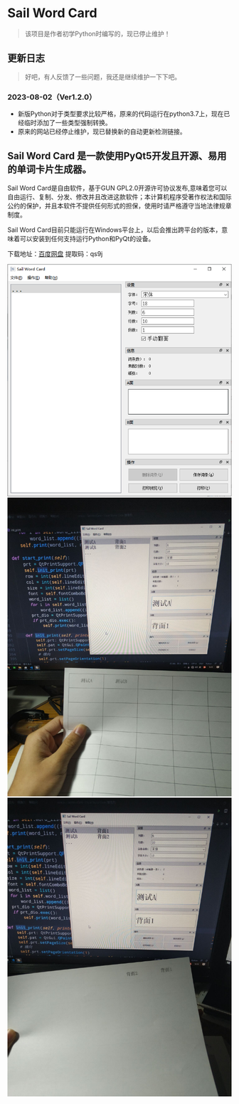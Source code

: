 # Sail Word Card

> 该项目是作者初学Python时编写的，现已停止维护！

## 更新日志

> 好吧，有人反馈了一些问题，我还是继续维护一下下吧。

### 2023-08-02（Ver1.2.0）
- 新版Python对于类型要求比较严格，原来的代码运行在python3.7上，现在已经临时添加了一些类型强制转换。
- 原来的网站已经停止维护，现已替换新的自动更新检测链接。

## Sail Word Card 是一款使用PyQt5开发且开源、易用的单词卡片生成器。

Sail Word Card是自由软件，基于GUN GPL2.0开源许可协议发布,意味着您可以自由运行、复制、分发、修改并且改进这款软件；本计算机程序受著作权法和国际公约的保护，并且本软件不提供任何形式的担保，使用时请严格遵守当地法律规章制度。

Sail Word Card目前只能运行在Windows平台上，以后会推出跨平台的版本，意味着可以安装到任何支持运行Python和PyQt的设备。

下载地址：[百度网盘](https://pan.baidu.com/s/1vufyv9yGrQ4DLcnec4Hi3A "百度网盘")    提取码：qs9j

![主界面]( https://raw.githubusercontent.com/Simgor001/WordCard/master/docs/main.png )
![效果1]( https://raw.githubusercontent.com/Simgor001/WordCard/master/docs/A.jpg )
![效果2]( https://raw.githubusercontent.com/Simgor001/WordCard/master/docs/B.jpg )

